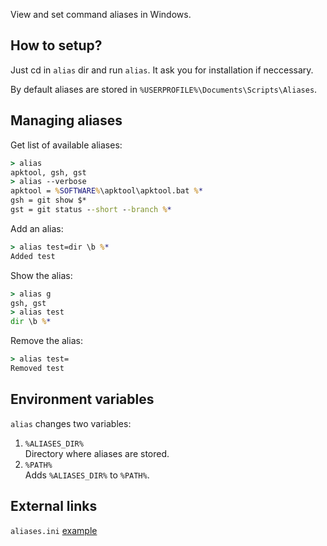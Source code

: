 View and set command aliases in Windows.

## How to setup?
Just cd in `alias` dir and run `alias`. It ask you for installation if neccessary.

By default aliases are stored in `%USERPROFILE%\Documents\Scripts\Aliases`.

## Managing aliases
Get list of available aliases:
```cmd
> alias
apktool, gsh, gst
> alias --verbose
apktool = %SOFTWARE%\apktool\apktool.bat %*
gsh = git show $*
gst = git status --short --branch %*
```
Add an alias:
```cmd
> alias test=dir \b %*
Added test
```
Show the alias:
```cmd
> alias g
gsh, gst
> alias test
dir \b %*
```
Remove the alias:
```cmd
> alias test=
Removed test
```

## Environment variables
`alias` changes two variables:
1. `%ALIASES_DIR%`  
Directory where aliases are stored.
2. `%PATH%`  
Adds `%ALIASES_DIR%` to `%PATH%`.

## External links
`aliases.ini` [example][1]

[1]: https://raw.github.com/alexesprit/bat-scripts/master/aliases.ini
